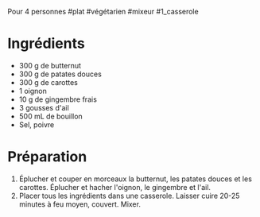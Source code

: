 Pour 4 personnes 
#plat #végétarien #mixeur #1_casserole 

# Ingrédients

- 300 g de butternut
- 300 g de patates douces
- 300 g de carottes
- 1 oignon
- 10 g de gingembre frais
- 3 gousses d'ail
- 500 mL de bouillon
- Sel, poivre

# Préparation

1. Éplucher et couper en morceaux la butternut, les patates douces et les carottes. Éplucher et hacher l'oignon, le gingembre et l'ail.
2. Placer tous les ingrédients dans une casserole. Laisser cuire 20-25 minutes à feu moyen, couvert. Mixer. 